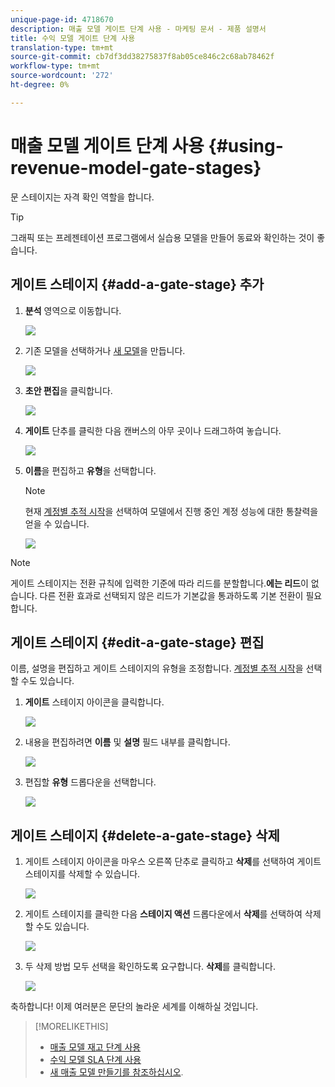 ```yaml
---
unique-page-id: 4718670
description: 매출 모델 게이트 단계 사용 - 마케팅 문서 - 제품 설명서
title: 수익 모델 게이트 단계 사용
translation-type: tm+mt
source-git-commit: cb7df3dd38275837f8ab05ce846c2c68ab78462f
workflow-type: tm+mt
source-wordcount: '272'
ht-degree: 0%

---
```



# 매출 모델 게이트 단계 사용 {#using-revenue-model-gate-stages}

문 스테이지는 자격 확인 역할을 합니다.

>[!TIP]
>
>그래픽 또는 프레젠테이션 프로그램에서 실습용 모델을 만들어 동료와 확인하는 것이 좋습니다.

## 게이트 스테이지 {#add-a-gate-stage} 추가

1. **분석** 영역으로 이동합니다.

   ![](assets/image2015-4-27-23-3a27-3a43.png)

1. 기존 모델을 선택하거나 [새 모델](/help/marketo/product-docs/reporting/revenue-cycle-analytics/revenue-cycle-models/create-a-new-revenue-model.md)을 만듭니다.

   ![](assets/image2015-4-27-15-3a6-3a30.png)

1. **초안 편집**&#x200B;을 클릭합니다.

   ![](assets/image2015-4-27-12-3a10-3a49.png)

1. **게이트** 단추를 클릭한 다음 캔버스의 아무 곳이나 드래그하여 놓습니다.

   ![](assets/image2015-4-27-16-3a54-3a19.png)

1. **이름**&#x200B;을 편집하고 **유형**&#x200B;을 선택합니다.

   >[!NOTE]
   >
   >현재 [계정별 추적 시작](/help/marketo/product-docs/reporting/revenue-cycle-analytics/revenue-cycle-models/start-tracking-by-account-in-the-revenue-modeler.md)을 선택하여 모델에서 진행 중인 계정 성능에 대한 통찰력을 얻을 수 있습니다.

   ![](assets/image2015-4-28-12-3a1-3a7.png)

>[!NOTE]
>
>게이트 스테이지는 전환 규칙에 입력한 기준에 따라 리드를 분할합니다.**에는 리드**&#x200B;이 없습니다. 다른 전환 효과로 선택되지 않은 리드가 기본값을 통과하도록 기본 전환이 필요합니다.

## 게이트 스테이지 {#edit-a-gate-stage} 편집

이름, 설명을 편집하고 게이트 스테이지의 유형을 조정합니다. [계정별 추적 시작](/help/marketo/product-docs/reporting/revenue-cycle-analytics/revenue-cycle-models/start-tracking-by-account-in-the-revenue-modeler.md)을 선택할 수도 있습니다.

1. **게이트** 스테이지 아이콘을 클릭합니다.

   ![](assets/image2015-4-27-17-3a11-3a41.png)

1. 내용을 편집하려면 **이름** 및 **설명** 필드 내부를 클릭합니다.

   ![](assets/image2015-4-28-12-3a17-3a22.png)

1. 편집할 **유형** 드롭다운을 선택합니다.

   ![](assets/image2015-4-27-17-3a14-3a7.png)

## 게이트 스테이지 {#delete-a-gate-stage} 삭제

1. 게이트 스테이지 아이콘을 마우스 오른쪽 단추로 클릭하고 **삭제**&#x200B;를 선택하여 게이트 스테이지를 삭제할 수 있습니다.

   ![](assets/image2015-4-28-12-3a30-3a19.png)

1. 게이트 스테이지를 클릭한 다음 **스테이지 액션** 드롭다운에서 **삭제**&#x200B;를 선택하여 삭제할 수도 있습니다.

   ![](assets/image2015-4-28-12-3a56-3a28.png)

1. 두 삭제 방법 모두 선택을 확인하도록 요구합니다. **삭제**&#x200B;를 클릭합니다.

   ![](assets/image2015-4-28-12-3a52-3a22.png)

축하합니다! 이제 여러분은 문단의 놀라운 세계를 이해하실 것입니다.

>[!MORELIKETHIS]
>
>* [매출 모델 재고 단계 사용](/help/marketo/product-docs/reporting/revenue-cycle-analytics/revenue-cycle-models/using-revenue-model-inventory-stages.md)
>* [수익 모델 SLA 단계 사용](/help/marketo/product-docs/reporting/revenue-cycle-analytics/revenue-cycle-models/using-revenue-model-sla-stages.md)
>* [새 매출 모델 만들기를 참조하십시오](/help/marketo/product-docs/reporting/revenue-cycle-analytics/revenue-cycle-models/create-a-new-revenue-model.md).

